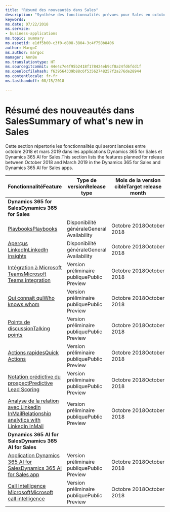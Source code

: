 ```yaml
---
title: "Résumé des nouveautés dans Sales"
description: "Synthèse des fonctionnalités prévues pour Sales en octobre 2018"
keywords: 
ms.date: 07/22/2018
ms.service:
- business-applications
ms.topic: summary
ms.assetid: e1df5b00-c3f0-d808-3804-3c4f758b8406
author: MargoC
ms.author: margoc
manager: AnnBe
ms.translationtype: HT
ms.sourcegitcommit: 44e4c7e4f95b2418f178424eb9cf8a24fd6fdd1f
ms.openlocfilehash: f639564339b88c6f53562748257f2a276de28944
ms.contentlocale: fr-fr
ms.lasthandoff: 08/15/2018

---
```


# <a name="summary-of-whats-new-in-sales"></a><span data-ttu-id="0336a-103">Résumé des nouveautés dans Sales</span><span class="sxs-lookup"><span data-stu-id="0336a-103">Summary of what's new in Sales</span></span>

<span data-ttu-id="0336a-104">Cette section répertorie les fonctionnalités qui seront lancées entre octobre 2018 et mars 2019 dans les applications Dynamics 365 for Sales et Dynamics 365 AI for Sales.</span><span class="sxs-lookup"><span data-stu-id="0336a-104">This section lists the features planned for release between October 2018 and March 2019 in the Dynamics 365 for Sales and Dynamics 365 AI for Sales apps.</span></span> 



| <span data-ttu-id="0336a-105">Fonctionnalité</span><span class="sxs-lookup"><span data-stu-id="0336a-105">Feature</span></span>                                                              | <span data-ttu-id="0336a-106">Type de version</span><span class="sxs-lookup"><span data-stu-id="0336a-106">Release type</span></span>   | <span data-ttu-id="0336a-107">Mois de la version cible</span><span class="sxs-lookup"><span data-stu-id="0336a-107">Target release month</span></span> |
|----------------------------------------------------------------------|----------------|----------------------|
| <span data-ttu-id="0336a-108">**Dynamics 365 for Sales**</span><span class="sxs-lookup"><span data-stu-id="0336a-108">**Dynamics 365 for Sales**</span></span>                                                                                                    | 
| [<span data-ttu-id="0336a-109">Playbooks</span><span class="sxs-lookup"><span data-stu-id="0336a-109">Playbooks</span></span>](empower-sellers-with-playbooks.md)                       | <span data-ttu-id="0336a-110">Disponibilité générale</span><span class="sxs-lookup"><span data-stu-id="0336a-110">General Availability</span></span>             | <span data-ttu-id="0336a-111">Octobre 2018</span><span class="sxs-lookup"><span data-stu-id="0336a-111">October 2018</span></span>          |
| [<span data-ttu-id="0336a-112">Aperçus LinkedIn</span><span class="sxs-lookup"><span data-stu-id="0336a-112">LinkedIn insights</span></span>](linkedin-insights.md)                          | <span data-ttu-id="0336a-113">Disponibilité générale</span><span class="sxs-lookup"><span data-stu-id="0336a-113">General Availability</span></span>           | <span data-ttu-id="0336a-114">Octobre 2018</span><span class="sxs-lookup"><span data-stu-id="0336a-114">October 2018</span></span>          |
| [<span data-ttu-id="0336a-115">Intégration à Microsoft Teams</span><span class="sxs-lookup"><span data-stu-id="0336a-115">Microsoft Teams integration</span></span>](collaborate-with-microsoft-teams.md) | <span data-ttu-id="0336a-116">Version préliminaire publique</span><span class="sxs-lookup"><span data-stu-id="0336a-116">Public Preview</span></span> | <span data-ttu-id="0336a-117">Octobre 2018</span><span class="sxs-lookup"><span data-stu-id="0336a-117">October 2018</span></span>          |
| [<span data-ttu-id="0336a-118">Qui connaît qui</span><span class="sxs-lookup"><span data-stu-id="0336a-118">Who knows whom</span></span>](who-knows-whom.md)                          | <span data-ttu-id="0336a-119">Version préliminaire publique</span><span class="sxs-lookup"><span data-stu-id="0336a-119">Public Preview</span></span>          | <span data-ttu-id="0336a-120">Octobre 2018</span><span class="sxs-lookup"><span data-stu-id="0336a-120">October 2018</span></span>          |
| [<span data-ttu-id="0336a-121">Points de discussion</span><span class="sxs-lookup"><span data-stu-id="0336a-121">Talking points</span></span>](talking-points.md)                          | <span data-ttu-id="0336a-122">Version préliminaire publique</span><span class="sxs-lookup"><span data-stu-id="0336a-122">Public Preview</span></span>          | <span data-ttu-id="0336a-123">Octobre 2018</span><span class="sxs-lookup"><span data-stu-id="0336a-123">October 2018</span></span>          |
| [<span data-ttu-id="0336a-124">Actions rapides</span><span class="sxs-lookup"><span data-stu-id="0336a-124">Quick Actions</span></span>](quick-actions.md)                          | <span data-ttu-id="0336a-125">Version préliminaire publique</span><span class="sxs-lookup"><span data-stu-id="0336a-125">Public Preview</span></span>          | <span data-ttu-id="0336a-126">Octobre 2018</span><span class="sxs-lookup"><span data-stu-id="0336a-126">October 2018</span></span>          |
| [<span data-ttu-id="0336a-127">Notation prédictive du prospect</span><span class="sxs-lookup"><span data-stu-id="0336a-127">Predictive Lead Scoring</span></span>](predictive-lead-scoring.md)                          | <span data-ttu-id="0336a-128">Version préliminaire publique</span><span class="sxs-lookup"><span data-stu-id="0336a-128">Public Preview</span></span>          | <span data-ttu-id="0336a-129">Octobre 2018</span><span class="sxs-lookup"><span data-stu-id="0336a-129">October 2018</span></span>          |
| [<span data-ttu-id="0336a-130">Analyse de la relation avec LinkedIn InMail</span><span class="sxs-lookup"><span data-stu-id="0336a-130">Relationship analytics with LinkedIn InMail</span></span>](relationship-analytics-with-linkedin-inmail.md) | <span data-ttu-id="0336a-131">Version préliminaire publique</span><span class="sxs-lookup"><span data-stu-id="0336a-131">Public Preview</span></span> | <span data-ttu-id="0336a-132">Octobre 2018</span><span class="sxs-lookup"><span data-stu-id="0336a-132">October 2018</span></span> |
| <span data-ttu-id="0336a-133">**Dynamics 365 AI for Sales**</span><span class="sxs-lookup"><span data-stu-id="0336a-133">**Dynamics 365 AI for Sales**</span></span>                                                                                           |
| [<span data-ttu-id="0336a-134">Application Dynamics 365 AI for Sales</span><span class="sxs-lookup"><span data-stu-id="0336a-134">Dynamics 365 AI for Sales app</span></span>](dynamics-365-ai-sales-app.md)     | <span data-ttu-id="0336a-135">Version préliminaire publique</span><span class="sxs-lookup"><span data-stu-id="0336a-135">Public Preview</span></span>  | <span data-ttu-id="0336a-136">Octobre 2018</span><span class="sxs-lookup"><span data-stu-id="0336a-136">October 2018</span></span>            |
| [<span data-ttu-id="0336a-137">Call Intelligence Microsoft</span><span class="sxs-lookup"><span data-stu-id="0336a-137">Microsoft call intelligence</span></span>](call-intelligence-sales-app.md)     | <span data-ttu-id="0336a-138">Version préliminaire publique</span><span class="sxs-lookup"><span data-stu-id="0336a-138">Public Preview</span></span>  | <span data-ttu-id="0336a-139">Octobre 2018</span><span class="sxs-lookup"><span data-stu-id="0336a-139">October 2018</span></span>            |



